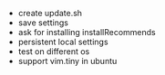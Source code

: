 * create update.sh
* save settings
* ask for installing installRecommends
* persistent local settings
* test on different os
* support vim.tiny in ubuntu
